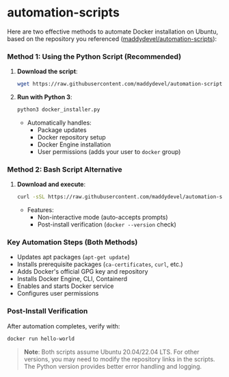 # automation-scripts

Here are two effective methods to automate Docker installation on Ubuntu, based on the repository you referenced ([maddydevel/automation-scripts](https://github.com/maddydevel/automation-scripts/tree/main)):

### Method 1: Using the Python Script (Recommended)
1. **Download the script**:
   ```bash
   wget https://raw.githubusercontent.com/maddydevel/automation-scripts/main/docker_installer.py
   ```

2. **Run with Python 3**:
   ```bash
   python3 docker_installer.py
   ```
   - Automatically handles:
     - Package updates
     - Docker repository setup
     - Docker Engine installation
     - User permissions (adds your user to `docker` group)

### Method 2: Bash Script Alternative
1. **Download and execute**:
   ```bash
   curl -sSL https://raw.githubusercontent.com/maddydevel/automation-scripts/main/docker_install.sh | bash
   ```
   - Features:
     - Non-interactive mode (auto-accepts prompts)
     - Post-install verification (`docker --version` check)

### Key Automation Steps (Both Methods)
- Updates apt packages (`apt-get update`)
- Installs prerequisite packages (`ca-certificates`, `curl`, etc.)
- Adds Docker's official GPG key and repository
- Installs Docker Engine, CLI, Containerd
- Enables and starts Docker service
- Configures user permissions

### Post-Install Verification
After automation completes, verify with:
```bash
docker run hello-world
```

> **Note**: Both scripts assume Ubuntu 20.04/22.04 LTS. For other versions, you may need to modify the repository links in the scripts. The Python version provides better error handling and logging.
